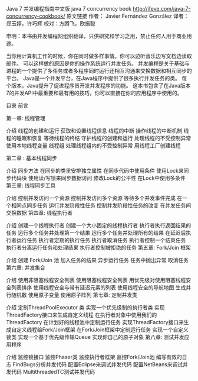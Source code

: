 Java 7 并发编程指南中文版
java 7 concurrency book
http://ifeve.com/java-7-concurrency-cookbook/
原文链接 作者： Javier Fernández González  译者：郑玉婷，许巧辉 校对：方腾飞，欧振聪

申明：本书由并发编程网组织翻译，只供研究和学习之用，禁止任何人用于商业用途。

当你用计算机工作的时候，你在同时做多样事情。你可以边听音乐边写文档边读取邮件。
可以这样做的原因是你的操作系统运行并发任务。
并发编程是关于基础与进程的一个提供了多任务或者多程序同时运行还相互沟通来交换数据和相互同步的平台。
Java是一个并发平台，在Java程序中提供了很多执行并发任务的类。
每个版本，Java提升了促进程序员开发并发程序的功能。
这本书包含了在Java版本7的并发API中最重要和最有用的技巧，你可以直接在你的应用程序中使用的。

目录
前言

第一章: 线程管理

介绍
线程的创建和运行
获取和设置线程信息
线程的中断
操作线程的中断机制
线程的睡眠和恢复
等待线程的终结
守护线程的创建和运行
处理线程的不受控制异常
使用本地线程变量
线程组
处理线程组内的不受控制异常
用线程工厂创建线程

第二章 : 基本线程同步

介绍
同步方法
在同步的类里安排独立属性
在同步代码中使用条件
使用Lock来同步代码块
使用读/写锁来同步数据访问
修改Lock的公平性
在Lock中使用多条件
第三章: 线程同步工具

介绍
控制并发访问一个资源
控制并发访问多个资源
等待多个并发事件完成
在一个相同点同步任务
运行并发阶段性任务
控制并发阶段性任务的改变
在并发任务间交换数据
第四章: 线程执行者

介绍
创建一个线程执行者
创建一个大小固定的线程执行者
执行者执行返回结果的任务
运行多个任务并处理第一个结果
运行多个任务并处理所有的结果
在延迟后执行者运行任务
执行者定期的执行任务
执行者取消任务
执行者控制一个结束任务
执行者分离运行任务和处理结果
执行者控制被拒绝的任务
第五章: Fork/Join 框架

介绍
创建 Fork/Join 池
加入任务的结果
异步运行任务
任务中抛出异常
取消任务
第六章: 并发集合

介绍
使用非阻塞线程安全列表
使用阻塞线程安全列表
用优先级对使用阻塞线程安全列表排序
使用线程安全与带有延迟元素的列表
使用线程安全的导航地图
生成并行随机数
使用原子变量
使用原子阵列
第七章: 定制并发类

介绍
定制ThreadPoolExecutor 类
实现一个优先级制的执行者类
实现ThreadFactory接口来生成自定义线程
在执行者对象中使用我们的 ThreadFactory
在计划好的线程池中定制运行任务
实现ThreadFactory接口来生成自定义线程给Fork/Join框架
在Fork/Join框架中定制运行任务
实现一个自定义锁类
实现一个基于优先级传输Queue
实现你自己的原子对象
第八章: 测试并发应用程序

介绍
监控锁接口
监控Phaser类
监控执行者框架
监控Fork/Join池
编写有效的日志
FindBugs分析并发代码
配置Eclipse来调试并发代码
配置NetBeans来调试并发代码
MultithreadedTC测试并发代码

